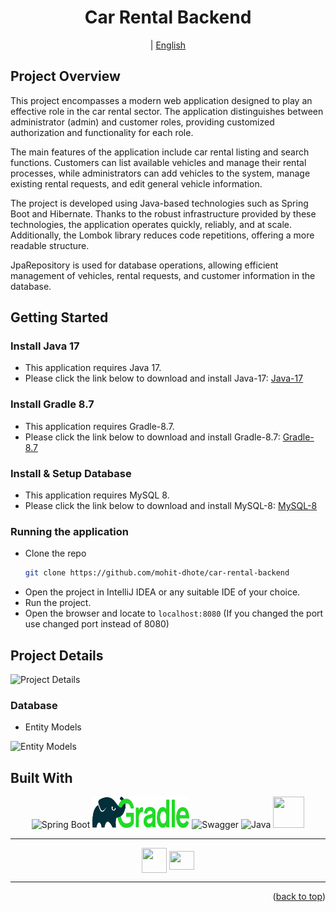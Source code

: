﻿<div align="center">
<h1>Car Rental Backend</h1>


| [English](README.md) 

</div>

## Project Overview

This project encompasses a modern web application designed to play an effective role in the car rental sector. The application distinguishes between administrator (admin) and customer roles, providing customized authorization and functionality for each role.

The main features of the application include car rental listing and search functions. Customers can list available vehicles and manage their rental processes, while administrators can add vehicles to the system, manage existing rental requests, and edit general vehicle information.

The project is developed using Java-based technologies such as Spring Boot and Hibernate. Thanks to the robust infrastructure provided by these technologies, the application operates quickly, reliably, and at scale. Additionally, the Lombok library reduces code repetitions, offering a more readable structure.

JpaRepository is used for database operations, allowing efficient management of vehicles, rental requests, and customer information in the database.



## Getting Started

### Install Java 17

- This application requires Java 17.
- Please click the link below to download and install
  Java-17: [Java-17](https://www.oracle.com/java/technologies/downloads/#java17)

### Install Gradle 8.7

- This application requires Gradle-8.7.
- Please click the link below to download and install Gradle-8.7: [Gradle-8.7](https://gradle.org/releases/)

### Install & Setup Database

- This application requires MySQL 8.
- Please click the link below to download and install MySQL-8: [MySQL-8](https://dev.mysql.com/downloads/installer/)

### Running the application

- Clone the repo
   ```sh
   git clone https://github.com/mohit-dhote/car-rental-backend
   ```
- Open the project in IntelliJ IDEA or any suitable IDE of your choice.
- Run the project.
- Open the browser and locate to ```localhost:8080``` (If you changed the port use changed port instead of 8080)

## Project Details

![Project Details](./docs/images/carrentaldetails.png)

### Database

- Entity Models

![Entity Models](./docs/images/rentacar.png)

## Built With

 <p align="center">
      <img src="https://upload.wikimedia.org/wikipedia/commons/thumb/4/44/Spring_Framework_Logo_2018.svg/1200px-Spring_Framework_Logo_2018.svg.png" width="155" height="50" alt="Spring Boot" title="Spring Boot 17" class="img-small">
      <img src="https://raw.githubusercontent.com/docker-library/docs/c3d3ca6beed000f9ba6eabc98f3399158f520256/gradle/logo.png" width="155" height="50" alt="Gradle" title="Gradle" class="img-small">
      <img src="https://cogitech.pl/wp-content/uploads/2023/02/Swagger-logo.png" height="50" alt="Swagger" title="OpenAPI 2.0.4" class="img-small">
      <img src="https://cdn-icons-png.flaticon.com/512/5968/5968282.png" width="50" height="50" alt="Java" title="Java 17" class="img-small">
      <img src="https://cdn-icons-png.flaticon.com/512/5968/5968313.png" width="50" height="50" alt="" title="MySQL Workbench 8.0" class="img-small">
   </p>

  <hr>
<div align="center">
   <a href="mailto: harunsefa.inan@gmail.com" target="blank"><img align="center" src="https://cdn-icons-png.flaticon.com/512/9840/9840614.png" height="40" width="40" /></a>
   <a href="https://www.linkedin.com/in/harun-sefa-inan-761a2324b/" target="blank"><img align="center" src="https://raw.githubusercontent.com/rahuldkjain/github-profile-readme-generator/master/src/images/icons/Social/linked-in-alt.svg" height="30" width="40" /></a>
</div>
<hr> 




<p align="right">(<a href="#top">back to top</a>)</p>
